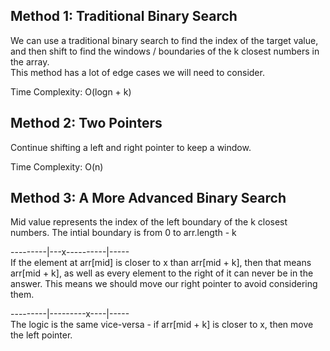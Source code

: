## Method 1: Traditional Binary Search
We can use a traditional binary search to find the index of the target value, and then shift to find the windows / boundaries of the k closest numbers in the array. </br>
This method has a lot of edge cases we will need to consider. </br>

Time Complexity: O(logn + k)

## Method 2: Two Pointers

Continue shifting a left and right pointer to keep a window.

Time Complexity: O(n)

## Method 3: A More Advanced Binary Search
Mid value represents the index of the left boundary of the k closest numbers. The intial boundary is from 0 to arr.length - k </br>

---------|---x----------|----- </br>
If the element at arr[mid] is closer to x than arr[mid + k], then that means arr[mid + k], as well as every element to the right of it can never be in the answer. This means we should move our right pointer to avoid considering them. 

---------|---------x----|----- </br>
The logic is the same vice-versa - if arr[mid + k] is closer to x, then move the left pointer.



